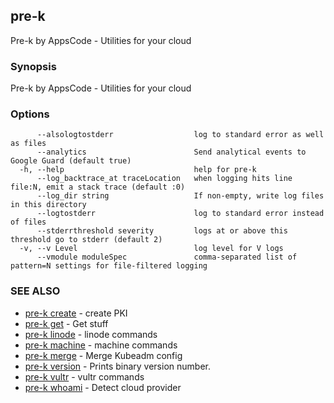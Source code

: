 ## pre-k

Pre-k by AppsCode - Utilities for your cloud

### Synopsis


Pre-k by AppsCode - Utilities for your cloud

### Options

```
      --alsologtostderr                  log to standard error as well as files
      --analytics                        Send analytical events to Google Guard (default true)
  -h, --help                             help for pre-k
      --log_backtrace_at traceLocation   when logging hits line file:N, emit a stack trace (default :0)
      --log_dir string                   If non-empty, write log files in this directory
      --logtostderr                      log to standard error instead of files
      --stderrthreshold severity         logs at or above this threshold go to stderr (default 2)
  -v, --v Level                          log level for V logs
      --vmodule moduleSpec               comma-separated list of pattern=N settings for file-filtered logging
```

### SEE ALSO
* [pre-k create](pre-k_create.md)	 - create PKI
* [pre-k get](pre-k_get.md)	 - Get stuff
* [pre-k linode](pre-k_linode.md)	 - linode commands
* [pre-k machine](pre-k_machine.md)	 - machine commands
* [pre-k merge](pre-k_merge.md)	 - Merge Kubeadm config
* [pre-k version](pre-k_version.md)	 - Prints binary version number.
* [pre-k vultr](pre-k_vultr.md)	 - vultr commands
* [pre-k whoami](pre-k_whoami.md)	 - Detect cloud provider

